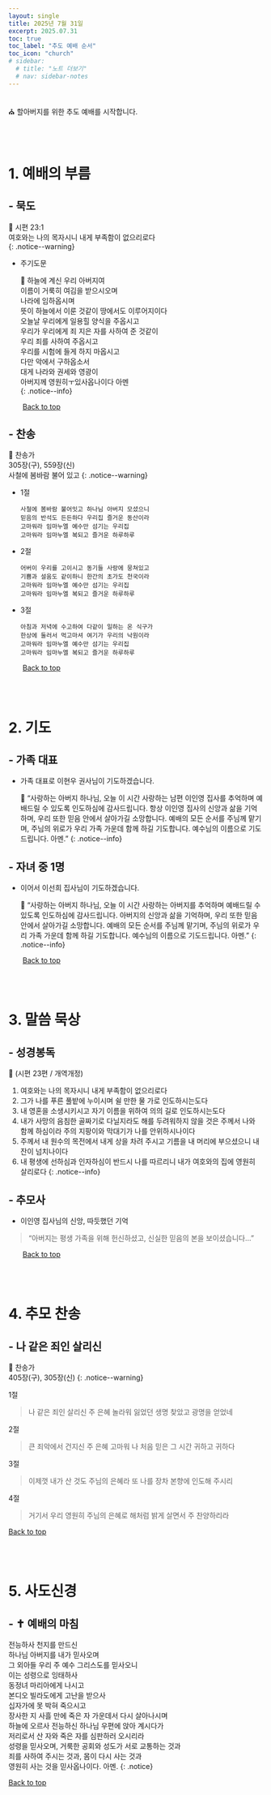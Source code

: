 ```yaml
---
layout: single
title: 2025년 7월 31일
excerpt: 2025.07.31
toc: true
toc_label: "추도 예배 순서"
toc_icon: "church"
# sidebar:
  # title: "노트 더보기"
  # nav: sidebar-notes
---
```


<br>
⛪️ 할아버지를 위한 추도 예배를 시작합니다.
<br>

<br><br>
# 1. 예배의 부름
## - 묵도
📖 시편 23:1 <br> 여호와는 나의 목자시니 내게 부족함이 없으리로다  
{: .notice--warning}

- 주기도문
  
  📖 하늘에 계신 우리 아버지여 <br> 이름이 거룩히 여김을 받으시오며 <br> 나라에 임하옵시며 <br> 뜻이 하늘에서 이룬 것같이 땅에서도 이루어지이다 <br> 오늘날 우리에게 일용힐 양식을 주옵시고 <br> 우리가 우리에게 죄 지은 자를 사하여 준 것같이 <br> 우리 죄를 사하여 주옵시고 <br> 우리를 시험에 들게 하지 마옵시고 <br> 다만 악에서 구하옵소서 <br> 대게 나라와 권세와 영광이 <br> 아버지께 영원히ㅜ있사옵나이다 아멘 <br>
  {: .notice--info}

&emsp;&emsp;<a href="#" class="btn btn--success">Back to top</a>
<br> 

## - 찬송
📖 찬송가 <br> 305장(구), 559장(신) <br> 사철에 봄바람 불어 있고
{: .notice--warning}

- 1절
  ```
  사철에 봄바람 불어잇고 하나님 아버지 모셨으니
  믿음의 반석도 든든하다 우리집 즐거운 동산이라
  고마워라 임마누엘 예수만 섬기는 우리집
  고마워라 임마누엘 복되고 즐거운 하루하루
  ```

- 2절
  ```
  어버이 우리를 고이시고 동기들 사랑에 뭉쳐있고
  기쁨과 설움도 같이하니 한간의 초가도 천국이라
  고마워라 임마누엘 예수만 섬기는 우리집
  고마워라 임마누엘 복되고 즐거운 하루하루
  ```

- 3절
  ```
  아침과 저녁에 수고하여 다같이 일하는 온 식구가
  한상에 둘러서 먹고마셔 여기가 우리의 낙원이라
  고마워라 임마누엘 예수만 섬기는 우리집
  고마워라 임마누엘 복되고 즐거운 하루하루
  ```

&emsp;&emsp;<a href="#" class="btn btn--success">Back to top</a>
<br> 

<br><br>
# 2. 기도
## - 가족 대표
- 가족 대표로 이현우 권사님이 기도하겠습니다.

  🙏 “사랑하는 아버지 하나님, 오늘 이 시간 사랑하는 남편 이인영 집사를 추억하며 예배드릴 수 있도록 인도하심에 감사드립니다.
항상 이인영 집사의 신앙과 삶을 기억하며, 우리 또한 믿음 안에서 살아가길 소망합니다.
예배의 모든 순서를 주님께 맡기며, 주님의 위로가 우리 가족 가운데 함께 하길 기도합니다.
예수님의 이름으로 기도드립니다. 아멘.”
  {: .notice--info}

## - 자녀 중 1명
- 이어서 이선희 집사님이 기도하겠습니다.
  
  🙏 “사랑하는 아버지 하나님, 오늘 이 시간 사랑하는 아버지를 추억하며 예배드릴 수 있도록 인도하심에 감사드립니다.
아버지의 신앙과 삶을 기억하며, 우리 또한 믿음 안에서 살아가길 소망합니다.
예배의 모든 순서를 주님께 맡기며, 주님의 위로가 우리 가족 가운데 함께 하길 기도합니다.
예수님의 이름으로 기도드립니다. 아멘.”
  {: .notice--info}

&emsp;&emsp;<a href="#" class="btn btn--success">Back to top</a>
<br> 

<br><br>
# 3. 말씀 묵상
## - 성경봉독
📖
(시편 23편 / 개역개정)
1. 여호와는 나의 목자시니 내게 부족함이 없으리로다
2. 그가 나를 푸른 풀밭에 누이시며 쉴 만한 물 가로 인도하시는도다
3. 내 영혼을 소생시키시고 자기 이름을 위하여 의의 길로 인도하시는도다
4. 내가 사망의 음침한 골짜기로 다닐지라도 해를 두려워하지 않을 것은 주께서 나와 함께 하심이라 주의 지팡이와 막대기가 나를 안위하시나이다
5. 주께서 내 원수의 목전에서 내게 상을 차려 주시고 기름을 내 머리에 부으셨으니 내 잔이 넘치나이다
6. 내 평생에 선하심과 인자하심이 반드시 나를 따르리니 내가 여호와의 집에 영원히 살리로다
{: .notice--info}

## - 추모사
- 이인영 집사님의 신앙, 따듯했던 기억
> “아버지는 평생 가족을 위해 헌신하셨고, 신실한 믿음의 본을 보이셨습니다...”

&emsp;&emsp;<a href="#" class="btn btn--success">Back to top</a>
<br> 

<br><br>
# 4. 추모 찬송
## - 나 같은 죄인 살리신
📖 찬송가 <br> 405장(구), 305장(신)
{: .notice--warning}

1절
> 나 같은 죄인 살리신
주 은혜 놀라워
잃었던 생명 찾았고
광명을 얻었네

2절
> 큰 죄악에서 건지신
주 은혜 고마워
나 처음 믿은 그 시간
귀하고 귀하다

3절
> 이제껏 내가 산 것도
주님의 은혜라
또 나를 장차 본향에
인도해 주시리

4절
> 거기서 우리 영원히
주님의 은혜로
해처럼 밝게 살면서
주 찬양하리라

<a href="#" class="btn btn--success">Back to top</a>
<br> 

<br><br>
# 5. 사도신경
## - ✝️ 예배의 마침
전능하사 천지를 만드신 <br> 하나님 아버지를 내가 믿사오며 <br> 그 외아들 우리 주 예수 그리스도를 믿사오니 <br> 이는 성령으로 잉태하사 <br> 동정녀 마리아에게 나시고 <br> 본디오 빌라도에게 고난을 받으사 <br> 십자가에 못 박혀 죽으시고 <br> 장사한 지 사흘 만에
죽은 자 가운데서 다시 살아나시며 <br> 하늘에 오르사 전능하신 하나님 우편에 앉아 계시다가<br> 저리로서 산 자와 죽은 자를 심판하러 오시리라 <br> 성령을 믿사오며, 거룩한 공회와 성도가 서로 교통하는 것과 <br> 죄를 사하여 주시는 것과, 몸이 다시 사는 것과 <br> 영원히 사는 것을 믿사옵나이다. 아멘.
{: .notice}

<a href="#" class="btn btn--success">Back to top</a>
<br> 
